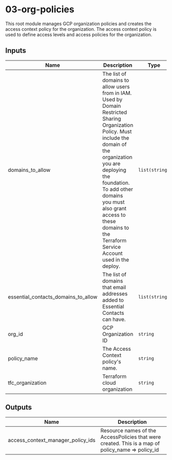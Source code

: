 # 03-org-policies
This root module manages GCP organization policies and creates the access context policy for the organization. The access
context policy is used to define access levels and access policies for the organization.

## Inputs

| Name | Description | Type | Default | Required |
|------|-------------|------|---------|:-----:|
| domains\_to\_allow | The list of domains to allow users from in IAM. Used by Domain Restricted Sharing Organization Policy. Must include the domain of the organization you are deploying the foundation. To add other domains you must also grant access to these domains to the Terraform Service Account used in the deploy. | `list(string)` | n/a | yes |
| essential\_contacts\_domains\_to\_allow | The list of domains that email addresses added to Essential Contacts can have. | `list(string)` | n/a | yes |
| org\_id | GCP Organization ID | `string` | n/a | yes |
| policy\_name | The Access Context policy's name. | `string` | n/a | yes |
| tfc\_organization | Terraform cloud organization | `string` | n/a | yes |

## Outputs

| Name | Description |
|------|-------------|
| access\_context\_manager\_policy\_ids | Resource names of the AccessPolicies that were created. This is a map of policy\_name => policy\_id |

